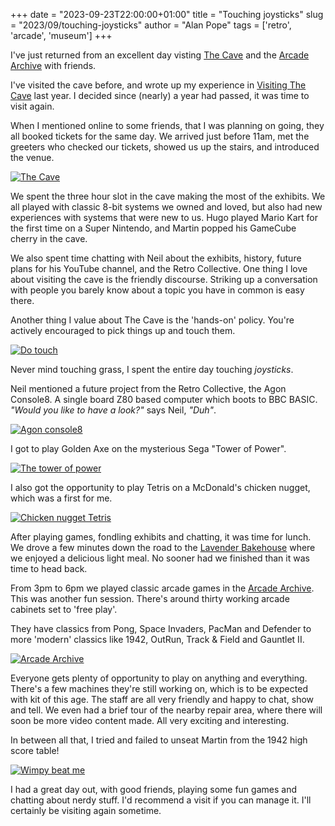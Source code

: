 +++
date = "2023-09-23T22:00:00+01:00"
title = "Touching joysticks"
slug = "2023/09/touching-joysticks"
author = "Alan Pope"
tags = ['retro', 'arcade', 'museum']
+++

I've just returned from an excellent day visting [The Cave](https://www.retrocollective.co.uk/the-cave.php) and the [Arcade Archive](https://www.retrocollective.co.uk/arcade-archive.php) with friends. 

I've visited the cave before, and wrote up my experience in [Visiting The Cave](/blog/2022/11/visiting-the-cave) last year. I decided since (nearly) a year had passed, it was time to visit again. 

When I mentioned online to some friends, that I was planning on going, they all booked tickets for the same day. We arrived just before 11am, met the greeters who checked our tickets, showed us up the stairs, and introduced the venue. 

[![The Cave](/images/2023-09-23/IMG_3435.heic.png)](/images/2023-09-23/IMG_3435.heic.png)

We spent the three hour slot in the cave making the most of the exhibits. We all played with classic 8-bit systems we owned and loved, but also had new experiences with systems that were new to us. Hugo played Mario Kart for the first time on a Super Nintendo, and Martin popped his GameCube cherry in the cave.

We also spent time chatting with Neil about the exhibits, history, future plans for his YouTube channel, and the Retro Collective. One thing I love about visiting the cave is the friendly discourse. Striking up a conversation with people you barely know about a topic you have in common is easy there. 

Another thing I value about The Cave is the 'hands-on' policy. You're actively encouraged to pick things up and touch them. 

[![Do touch](/images/2023-09-23/IMG_3432.heic.png)](/images/2023-09-23/IMG_3432.heic.png)

Never mind touching grass, I spent the entire day touching *joysticks*. 

Neil mentioned a future project from the Retro Collective, the Agon Console8. A single board Z80 based computer which boots to BBC BASIC. *"Would you like to have a look?"* says Neil, *"Duh"*.

[![Agon console8](/images/2023-09-23/IMG_3419.heic.png)](/images/2023-09-23/IMG_3419.heic.png)

I got to play Golden Axe on the mysterious Sega "Tower of Power".

[![The tower of power](/images/2023-09-23/IMG_3424.heic.png)](/images/2023-09-23/IMG_3424.heic.png)

I also got the opportunity to play Tetris on a McDonald's chicken nugget, which was a first for me.

[![Chicken nugget Tetris](/images/2023-09-23/IMG_3430.heic.png)](/images/2023-09-23/IMG_3430.heic.png)

After playing games, fondling exhibits and chatting, it was time for lunch. We drove a few minutes down the road to the [Lavender Bakehouse](https://www.lavenderbakehouse.co.uk/) where we enjoyed a delicious light meal. No sooner had we finished than it was time to head back.

From 3pm to 6pm we played classic arcade games in the [Arcade Archive](https://www.retrocollective.co.uk/arcade-archive.php). This was another fun session. There's around thirty working arcade cabinets set to 'free play'.

They have classics from Pong, Space Invaders, PacMan and Defender to more 'modern' classics like 1942, OutRun, Track & Field and Gauntlet II. 

[![Arcade Archive](/images/2023-09-23/IMG_3437.heic.png)](/images/2023-09-23/IMG_3437.heic.png)

Everyone gets plenty of opportunity to play on anything and everything. There's a few machines they're still working on, which is to be expected with kit of this age. The staff are all very friendly and happy to chat, show and tell. We even had a brief tour of the nearby repair area, where there will soon be more video content made. All very exciting and interesting. 

In between all that, I tried and failed to unseat Martin from the 1942 high score table!

[![Wimpy beat me](/images/2023-09-23/IMG_3439.heic.png)](/images/2023-09-23/IMG_3439.heic.png)

I had a great day out, with good friends, playing some fun games and chatting about nerdy stuff. I'd recommend a visit if you can manage it. I'll certainly be visiting again sometime. 


